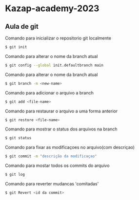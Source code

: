 # Kazap-academy-2023

## Aula de git

Comando para inicializar o repositorio git localmente
```bash
$ git init
```

Comando para alterar o nome da branch atual
```bash
$ git config --global init.defaultbranch main
```

Comando para alterar o nome da branch atual
```bash
$ git branch -m <new-name>
```

Comando para adicionar o arquivo a branch 
```bash
$ git add <file-name>
```

Comando para restaurar o arquivo a uma forma anterior
```bash
$ git restore <file-name>
```

Comando para mostrar o status dos arquivos na branch
```bash
$ git status
```

Comando para fixar as modificaçoes no arquivo(com descriçao)
```bash
$ git commit -m "descrição da modificaçao"
```

Comando para mostar todos os commits do arquivo
```bash
$ git log
```

Comando para reverter mudancas 'comitadas'
```bash
$ git Revert <id da commit>
```